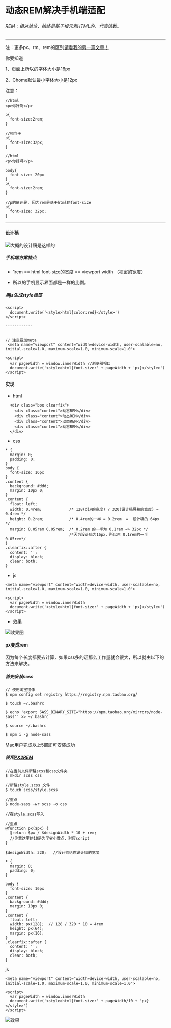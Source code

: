 # 动态REM解决手机端适配

###### REM：相对单位，始终是基于根元素HTML的，代表倍数。

---

注：更多px、rm、rem的区别[请看我的另一篇文章！](https://www.jianshu.com/p/1f0550c66c2a)


你要知道

1、页面上所以的字体大小是16px

2、Chome默认最小字体大小是12px

注意：
```
//html
<p>你好啊</p>

p{
  font-size:2rem;
}

//相当于
p{
  font-size:32px;
}
```

```
//html
<p>你好啊</p>

body{
  font-size: 20px
}
p{
  font-size:2rem;
}

//p的值还是. 因为rem是基于html的font-size
p{
  font-size: 32px;
}
```

------

#### 设计稿

![大概的设计稿是这样的](https://upload-images.jianshu.io/upload_images/5691870-7761f11390605397.png?imageMogr2/auto-orient/strip%7CimageView2/2/w/320)

##### 手机端方案特点
- 1rem == html font-size的宽度 ==   viewport width （视窗的宽度）

- 所以的手机显示界面都是一样的比例。

##### 用js生成style标签

```
<script>
  document.write('<style>html{color:red}</style>')
</script>

------------


// 注意要加meta
 <meta name="viewport" content="width=device-width, user-scalable=no, initial-scale=1.0, maximum-scale=1.0, minimum-scale=1.0">

<script>
  var pageWidth = window.innerWidth //浏览器视口
  document.write('<style>html{font-size:' + pageWidth + 'px}</style>')
</script>

```

#### 实现

- html
```
  <div class="box clearfix">
    <div class="content">动态REM</div>
    <div class="content">动态REM</div>
    <div class="content">动态REM</div>
    <div class="content">动态REM</div>
  </div>

```
- css
```
* {
  margin: 0;
  padding: 0;
}
body {
  font-size: 16px
}
.content {
  background: #ddd;
  margin: 10px 0;
}
.content {
  float: left;
  width: 0.4rem;            /* 128(div的宽度) / 320(设计稿屏幕的宽度) = 0.4rem */
  height: 0.2rem;           /* 0.4rem的一半 = 0.2rem  =  设计稿的 64px */
  margin: 0.05rem 0.05rem;  /* 0.2rem 的一半为 0.1rem => 32px */
                            /*因为设计稿为16px，所以再 0.1rem的一半 0.05rem*/
}
.clearfix::after {
  content: '';
  display: block;
  clear: both;
}
```
- js
```
<meta name="viewport" content="width=device-width, user-scalable=no, initial-scale=1.0, maximum-scale=1.0, minimum-scale=1.0">

<script>
  var pageWidth = window.innerWidth
  document.write('<style>html{font-size:' + pageWidth + 'px}</style>')
</script>
```

- 效果



![效果图](https://upload-images.jianshu.io/upload_images/5691870-4ce067113b720bd1.gif?imageMogr2/auto-orient/strip)


####  px变成rem
因为每个长度都要去计算，如果css多的话那么工作量就会很大，所以就由以下的方法来解决。

##### 首先安装scss
```
// 使用淘宝镜像
$ npm config set registry https://registry.npm.taobao.org/   

$ touch ~/.bashrc

$ echo 'export SASS_BINARY_SITE="https://npm.taobao.org/mirrors/node-sass"' >> ~/.bashrc

$ source ~/.bashrc

$ npm i -g node-sass
```
Mac用户完成以上5部即可安装成功

##### 使用[PX2REM](https://github.com/imochen/luna/blob/master/root/src/px2rem.scss)
```
//在当前文件新建scss和css文件夹
$ mkdir scss css  

//新建style.scss 文件
$ touch scss/style.scss 

//重点
$ node-sass -wr scss -o css

//在style.scss写入 

//重点
@function px($px) {
  @return $px / $designWidth * 10 + rem;
  //注意这里的10是为了省小数点，对应script
}

$designWidth: 320;   //设计师给你设计稿的宽度

* {
  margin: 0;
  padding: 0;
}

body {
  font-size: 16px
}
.content {
  background: #ddd;
  margin: 10px 0;
}
.content {
  float: left;
  width: px(128);  // 128 / 320 * 10 = 4rem
  height: px(64);
  margin: px(16);
}
.clearfix::after {
  content: '';
  display: block;
  clear: both;
}
```
js
```
<meta name="viewport" content="width=device-width, user-scalable=no, initial-scale=1.0, maximum-scale=1.0, minimum-scale=1.0">

<script>
  var pageWidth = window.innerWidth
  document.write('<style>html{font-size:' + pageWidth/10 + 'px}</style>')
</script>
```





![效果](http://oy5vxcq55.bkt.clouddn.com/px2rem.gif)











